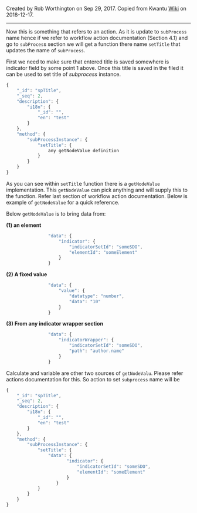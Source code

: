 Created by Rob Worthington on Sep 29, 2017. Copied from Kwantu [Wiki](http://w.kwantu.net/display/CON/How+to+take+the+name+entered+in+the+profile+creation+field+and+set+this+as+the+sub+process+instance+name) on 2018-12-17.

***

Now this is something that refers to an action. As it is update to `subProcess` name hence if we refer to workflow action documentation (Section 4.1) and go to `subProces`s section we will get a function there name `setTitle` that updates the name of `subProcess`.


First we need to make sure that entered title is saved somewhere is indicator field by some point 1 above. Once this title is saved in the filed it can be used to set title of _subprocess_ instance.

```javascript
{
    "_id": "spTitle",
    "_seq": 2,
    "description": {
        "i18n": {
            "_id": "",
            "en": "test"
        }
    },
    "method": {
        "subProcessInstance": {
            "setTitle": {
                any getNodeValue definition
            }
        }
    }
}
```
As you can see within `setTitl`e function there is a `getNodeValue` implementation. This `getNodeValue` can pick anything and will supply this to the function. Refer last section of workflow action documentation. Below is example of `getNodeValue` for a quick reference.


Below `getNodeValue` is to bring data from:

**(1) an element**

```javascript
                "data": {
                    "indicator": {
                        "indicatorSetId": "someSDO",
                        "elementId": "someElement"
                    }
                }
```
**(2) A fixed value**

```javascript
                "data": {
                    "value": {
                        "datatype": "number",
                        "data": "10"
                    }
                }
```
**(3) From any indicator wrapper section**

```javascript
                "data": {
                    "indicatorWrapper": {
                        "indicatorSetId": "someSDO",
                        "path": "author.name"
                    }
                }
```
Calculate and variable are other two sources of `getNodeValu`. Please refer actions documentation for this.  So action to set `subprocess` name will be

```javascript
{
    "_id": "spTitle",
    "_seq": 2,
    "description": {
        "i18n": {
            "_id": "",
            "en": "test"
        }
    },
    "method": {
        "subProcessInstance": {
            "setTitle": {
                "data": {
                       "indicator": {
                           "indicatorSetId": "someSDO",
                           "elementId": "someElement"
                       }
                   }
            }
        }
    }
}
```